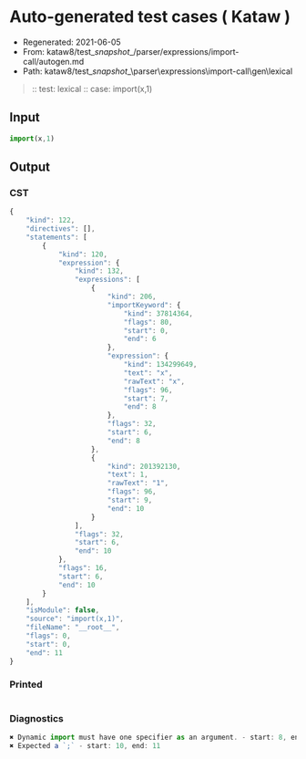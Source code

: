 # Auto-generated test cases ( Kataw )
- Regenerated: 2021-06-05
- From: kataw8/test\__snapshot__/parser/expressions/import-call/autogen.md
- Path: kataw8/test\__snapshot__\parser\expressions\import-call\gen\lexical
> :: test: lexical
> :: case: import(x,1)
## Input

`````js
import(x,1)
`````
## Output

### CST

```javascript
{
    "kind": 122,
    "directives": [],
    "statements": [
        {
            "kind": 120,
            "expression": {
                "kind": 132,
                "expressions": [
                    {
                        "kind": 206,
                        "importKeyword": {
                            "kind": 37814364,
                            "flags": 80,
                            "start": 0,
                            "end": 6
                        },
                        "expression": {
                            "kind": 134299649,
                            "text": "x",
                            "rawText": "x",
                            "flags": 96,
                            "start": 7,
                            "end": 8
                        },
                        "flags": 32,
                        "start": 6,
                        "end": 8
                    },
                    {
                        "kind": 201392130,
                        "text": 1,
                        "rawText": "1",
                        "flags": 96,
                        "start": 9,
                        "end": 10
                    }
                ],
                "flags": 32,
                "start": 6,
                "end": 10
            },
            "flags": 16,
            "start": 6,
            "end": 10
        }
    ],
    "isModule": false,
    "source": "import(x,1)",
    "fileName": "__root__",
    "flags": 0,
    "start": 0,
    "end": 11
}
```

### Printed

```javascript

```

### Diagnostics

```javascript
✖ Dynamic import must have one specifier as an argument. - start: 8, end: 9
✖ Expected a `;` - start: 10, end: 11

```

